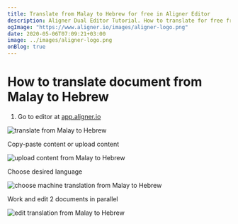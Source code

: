 ```yaml
---
title: Translate from Malay to Hebrew for free in Aligner Editor
description: Aligner Dual Editor Tutorial. How to translate for free from Malay to Hebrew. Aligner is multilingual document management platform. 
ogImage: "https://www.aligner.io/images/aligner-logo.png"
date: 2020-05-06T07:09:21+03:00
image: ../images/aligner-logo.png
onBlog: true
---
```


# How to translate document from Malay to Hebrew

1. Go to editor at [app.aligner.io](https://app.aligner.io "Aligner App web page")

![translate from Malay to Hebrew](../aligner-blank-editor.png "translate from Malay to Hebrew")

Copy-paste content or upload content

![upload content from Malay to Hebrew](../aligner-uploaded-document.png "upload content from Malay to Hebrew")

Choose desired language

![choose machine translation from Malay to Hebrew](../aligner-language-dropdown.png "choose machine translation from Malay to Hebrew")

Work and edit 2 documents in parallel

![edit translation from Malay to Hebrew](../aligner-double-sitded-editor.png "edit translation from Malay to Hebrew")

